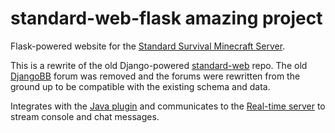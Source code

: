 standard-web-flask amazing project
==================

Flask-powered website for the [Standard Survival Minecraft Server](http://standardsurvival.com).

This is a rewrite of the old Django-powered [standard-web](https://github.com/sbezboro/standard-web) repo. The old [DjangoBB](http://djangobb.org/) forum was removed and the forums were rewritten from the ground up to be compatible with the existing schema and data.

Integrates with the [Java plugin](https://github.com/sbezboro/standard-plugin) and communicates to the [Real-time server](https://github.com/sbezboro/standard-rts) to stream console and chat messages.
